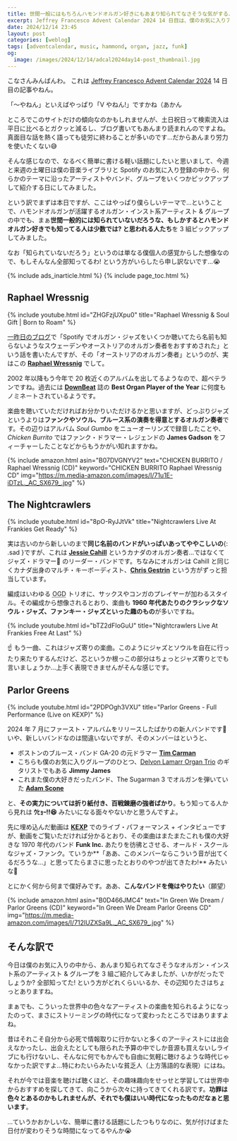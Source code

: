 ```yaml
---
title: 世間一般にはもちろんハモンドオルガン好きにもあまり知られてなさそうな気がする、オルガン・インスト系のアーティスト & グループ 3 選
excerpt: Jeffrey Francesco Advent Calendar 2024 14 日目は、僕のお気に入りアーティストの中からあまり知られてなさそうなオルガン・インスト系の人たちを 3 組紹介してみます。さて全部知ってるって人はどれくらいいるんでしょうか?
date: 2024/12/14 23:45
layout: post
categories: [weblog]
tags: [adventcalendar, music, hammond, organ, jazz, funk]
og:
  image: /images/2024/12/14/adcal2024day14-post_thumbnail.jpg
---
```


こなさんみんばんわ。
これは [Jeffrey Francesco Advent Calendar 2024][adcal] 14 日目の記事やねん。

「〜やねん」といえばやっぱり「V やねん!」ですかね（あかん

[adcal]: https://adventar.org/calendars/10886

ところでこのサイトだけの傾向なのかもしれませんが、土日祝日って検索流入は平日に比べるとガクッと減るし、ブログ書いてもあんまり読まれんのですよね。真面目な話を熱く語っても徒労に終わることが多いのです…だからあんまり労力を使いたくない😅

そんな感じなので、なるべく簡単に書ける軽い話題にしたいと思いまして、今週と来週の土曜日は僕の音楽ライブラリと Spotify のお気に入り登録の中から、何らかのテーマに沿ったアーティストやバンド、グループをいくつかピックアップして紹介する日にしてみました。

という訳でまずは本日ですが、ここはやっぱり僕らしいテーマで…ということで、ハモンドオルガンが活躍するオルガン・インスト系アーティスト & グループの中でも、まぁ**世間一般的には知られていないだろうな、もしかするとハモンドオルガン好きでも知ってる人は少数では? と思われる人たち**を 3 組ピックアップしてみました。

なお「知られていないだろう」というのは単なる僕個人の感覚からした想像なので、もしそんなん全部知ってるわ! という方がいらしたら申し訳ないです…😭

{% include ads_inarticle.html %}
{% include page_toc.html %}


## Raphael Wressnig

{% include youtube.html id="ZHGFzjUXpu0" title="Raphael Wressnig & Soul Gift | Born to Roam" %}

[一昨日のブログ][1212]で「Spotify でオルガン・ジャズをいくつか聴いてたら名前も知らないようなスウェーデンやオーストリアのオルガン奏者をおすすめされた」という話を書いたんですが、その「オーストリアのオルガン奏者」というのが、実はこの <b>[Raphael Wressnig][wressnig]</b> でして。

[1212]: /weblog/2024121201/
[wressnig]: https://www.raphaelwressnig.com/

2002 年以降もう今年で 20 枚近くのアルバムを出してるようなので、超ベテランですね。過去には <b>[DownBeat][]</b> 誌の <b>Best Organ Player of the Year</b> に何度もノミネートされているようです。

[downbeat]: https://downbeat.com/

楽曲を聴いていただければお分かりいただけるかと思いますが、どっぷりジャズというよりは**ファンクやソウル、ブルース系の演奏を得意とするオルガン奏者**です。その辺りはアルバム <cite lang="en">Soul Gumbo</cite> をニューオーリンズで録音したことや、<cite lang="en">Chicken Burrito</cite> ではファンク・ドラマー・レジェンドの <b>James Gadson</b> をフィーチャーしたことなどからもうかがい知れますかね。

{% include amazon.html asin="B07DVGNYV2" text="CHICKEN BURRITO / Raphael Wressnig (CD)" keyword="CHICKEN BURRITO Raphael Wressnig CD" img="https://m.media-amazon.com/images/I/71u1E-iDTzL._AC_SX679_.jpg" %}


## The Nightcrawlers

{% include youtube.html id="8pO-RyJJtVk" title="Nightcrawlers Live At Frankies Get Ready" %}

実は古いのから新しいのまで**同じ名前のバンドがいっぱいあってややこしいの**{: .sad }ですが、これは <b>[Jessie Cahill][cahill]</b> というカナダのオルガン奏者…ではなくてジャズ・ドラマー🤣 のリーダー・バンドです。ちなみにオルガンは Cahill と同じくカナダ出身のマルチ・キーボーディスト、<b>[Chris Gestrin][gestrin]</b> という方がずっと担当しています。

[cahill]: https://jessecahill.com/
[gestrin]: https://www.chrisgestrin.com/

編成はいわゆる <abbr title="Organ, Guitar and Drums">OGD</abbr> トリオに、サックスやコンガのプレイヤーが加わるスタイル。その編成から想像されるとおり、楽曲も **1960 年代あたりのクラシックなソウル・ジャズ、ファンキー・ジャズといった趣のもの**が多いですね。

{% include youtube.html id="bTZ2dFIoGuU" title="Nightcrawlers Live At Frankies Free At Last" %}

☝️ もう一曲、これはジャズ寄りの楽曲。このようにジャズとソウルを自在に行ったり来たりするんだけど、芯というか根っこの部分はちょっとジャズ寄りとでも言いましょうか…上手く表現できませんがそんな感じです。


## Parlor Greens

{% include youtube.html id="2PDPOgh3VXU" title="Parlor Greens - Full Performance (Live on KEXP)" %}

2024 年 7 月にファースト・アルバムをリリースしたばかりの新人バンドです🤣 いや、新しいバンドなのは間違いないですが、そのメンバーはというと、

- ボストンのブルース・バンド GA-20 の元ドラマー <b>[Tim Carman][carman]</b>
- こちらも僕のお気に入りグループのひとつ、[Delvon Lamarr Organ Trio][dlo3] のギタリストでもある <b>Jimmy James</b>
- これまた僕の大好きだったバンド、The Sugarman 3 でオルガンを弾いていた <b>[Adam Scone][scone]</b>

と、**その実力については折り紙付き、百戦錬磨の強者ばかり**。もう知ってる人から見れは **ｳﾋｮｰ!!😆** みたいになる面々やないかと思うんですよ。

[carman]: https://timcarmandrums.com/
[dlo3]: https://delvonlamarrorgantrio.com/
[scone]: https://www.adamscone.com/

先に埋め込んだ動画は <b>[KEXP][]</b> でのライブ・パフォーマンス + インタビューですが、動画をご覧いただければ分かるとおり、その楽曲はまたまたこれも僕の大好きな 1970 年代のバンド <b>Funk Inc.</b> あたりを彷彿とさせる、オールド・スクールなジャズ・ファンク。ていうか**「ああ、このメンバーならこういう音が出てくるだろうな…」と思ってたらまさに思ったとおりのやつが出てきたわ!** みたいな🤣

とにかく何から何まで僕好みです。ああ、**こんなバンドを俺はやりたい**（願望）

[kexp]: https://www.kexp.org/

{% include amazon.html asin="B0D466JMC4" text="In Green We Dream / Parlor Greens (CD)" keyword="In Green We Dream Parlor Greens CD" img="https://m.media-amazon.com/images/I/712lUZXSa9L._AC_SX679_.jpg" %}


## そんな訳で

今日は僕のお気に入りの中から、あんまり知られてなさそうなオルガン・インスト系のアーティスト & グループを 3 組ご紹介してみましたが、いかがだったでしょうか? 全部知ってた! という方がどれくらいいるか、その辺知りたさはちょっとありますね。

まぁでも、こういった世界中の色々なアーティストの楽曲を知られるようになったのって、まさにストリーミングの時代になって変わったところではありますよね。

昔はそれこそ自分から必死で情報取りに行かないと多くのアーティストには出会えなかったし、出会えたとしても限られた予算の中でしか音源も買えないしライブにも行けないし、そんなに何でもかんでも自由に気軽に聴けるような時代じゃなかった訳ですよ…特にわたいらみたいな貧乏人（上方落語的な表現）にはね。

それが今では音楽を聴けば聴くほど、その趣味趣向をせっせと学習しては世界中からおすすめを探してきて、向こうから次々に持ってきてくれる訳です。**功罪は色々とあるのかもしれませんが、それでも僕はいい時代になったものだなぁと思います**。

…ていうかおかしいな、簡単に書ける話題にしたつもりなのに、気が付けばまた日付が変わりそうな時間になってるやんか😭
